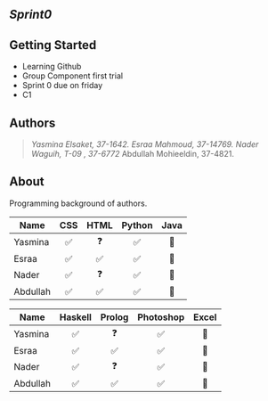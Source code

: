 ﻿***Sprint0***
---

## Getting Started

* Learning Github
* Group Component first trial 
* Sprint 0 due on friday
* C1




## Authors

> *Yasmina Elsaket, 37-1642.*
> *Esraa Mahmoud, 37-14769.*
> *Nader Waguih, T-09 , 37-6772*
> Abdullah Mohieeldin, 37-4821.



## About


Programming background of authors.

| Name       | CSS          | HTML |Python | Java | 
| ------------- |:-------------:| :-----:|:-------: | :-------: |
| Yasmina  | ✅ |   ❓    |      ✅ | 🎉|
| Esraa   | ✅ |   ✅  |    ✅  |🎉|
| Nader | ✅ |   ❓  |     ✅ |🎊|
| Abdullah |✅ |   ✅  |   ✅   |🎈|  

  
| Name       | Haskell        | Prolog|Photoshop | Excel| 
| ------------- |:-------------:| :-----:|:-------: | :-------: |
| Yasmina  | ✅ |   ❓    |      ✅ | 🎉|
| Esraa   | ✅ |   ✅  |    ✅  |🎉|
| Nader | ✅ |   ❓  |     ✅ |🎊|
| Abdullah |✅ |   ✅  |   ✅   |🎈|  









